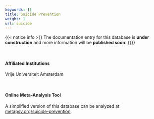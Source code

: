```yaml
---
keywords: []
title: Suicide Prevention
weight: 1
url: suicide
---
```

{{< notice info >}} The documentation entry for this database is **under construction** and more information will be **published soon**. {{</notice>}}

<br>

#### Affiliated Institutions

Vrije Universiteit Amsterdam

<br>

#### Online Meta-Analysis Tool

A simplified version of this database can be analyzed at <a href="https://www.metapsy.org/database/suicide-prevention" target="_blank">metapsy.org/suicide-prevention</a>.

<br>